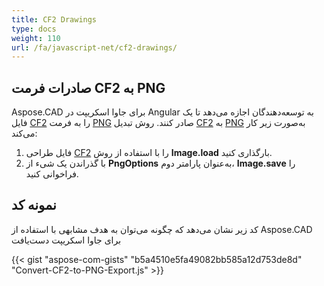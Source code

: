 ```yaml
---
title: CF2 Drawings
type: docs
weight: 110
url: /fa/javascript-net/cf2-drawings/
---
```


## **صادرات فرمت CF2 به PNG**

Aspose.CAD برای جاوا اسکریپت در Angular به توسعه‌دهندگان اجازه می‌دهد تا یک فایل [CF2](https://docs.fileformat.com/cad/cf2/) را به فرمت [PNG](https://docs.fileformat.com/image/png/) صادر کنند.
روش تبدیل [CF2](https://docs.fileformat.com/cad/cf2/) به [PNG](https://docs.fileformat.com/image/png/) به‌صورت زیر کار می‌کند:

1. فایل طراحی [CF2](https://docs.fileformat.com/cad/cf2/) را با استفاده از روش **Image.load** بارگذاری کنید.
1. با گذراندن یک شیء از **PngOptions** به‌عنوان پارامتر دوم، **Image.save** را فراخوانی کنید.

## نمونه کد

کد زیر نشان می‌دهد که چگونه می‌توان به هدف مشابهی با استفاده از Aspose.CAD برای جاوا اسکریپت دست‌یافت

{{< gist "aspose-com-gists" "b5a4510e5fa49082bb585a12d753de8d" "Convert-CF2-to-PNG-Export.js" >}}
